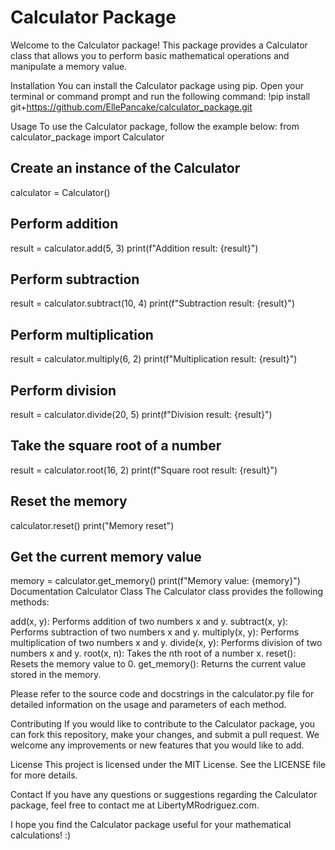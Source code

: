 # Calculator Package
Welcome to the Calculator package! This package provides a Calculator class that allows you to perform basic mathematical operations and manipulate a memory value.

Installation
You can install the Calculator package using pip. Open your terminal or command prompt and run the following command:
!pip install git+https://github.com/EllePancake/calculator_package.git

Usage
To use the Calculator package, follow the example below:
from calculator_package import Calculator

## Create an instance of the Calculator
calculator = Calculator()

## Perform addition
result = calculator.add(5, 3)
print(f"Addition result: {result}")

## Perform subtraction
result = calculator.subtract(10, 4)
print(f"Subtraction result: {result}")

## Perform multiplication
result = calculator.multiply(6, 2)
print(f"Multiplication result: {result}")

## Perform division
result = calculator.divide(20, 5)
print(f"Division result: {result}")

## Take the square root of a number
result = calculator.root(16, 2)
print(f"Square root result: {result}")

## Reset the memory
calculator.reset()
print("Memory reset")

## Get the current memory value
memory = calculator.get_memory()
print(f"Memory value: {memory}")
Documentation
Calculator Class
The Calculator class provides the following methods:

add(x, y): Performs addition of two numbers x and y.
subtract(x, y): Performs subtraction of two numbers x and y.
multiply(x, y): Performs multiplication of two numbers x and y.
divide(x, y): Performs division of two numbers x and y.
root(x, n): Takes the nth root of a number x.
reset(): Resets the memory value to 0.
get_memory(): Returns the current value stored in the memory.

Please refer to the source code and docstrings in the calculator.py file for detailed information on the usage and parameters of each method.

Contributing
If you would like to contribute to the Calculator package, you can fork this repository, make your changes, and submit a pull request. We welcome any improvements or new features that you would like to add.

License
This project is licensed under the MIT License. See the LICENSE file for more details.

Contact
If you have any questions or suggestions regarding the Calculator package, feel free to contact me at LibertyMRodriguez.com.

I hope you find the Calculator package useful for your mathematical calculations! :) 
